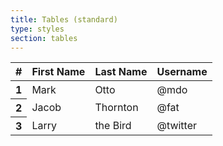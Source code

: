 ```yaml
---
title: Tables (standard)
type: styles
section: tables
---
```


<div class="table-responsive"><table class="table"><thead> <tr> <th>#</th> <th>First Name</th> <th>Last Name</th> <th>Username</th> </tr> </thead> <tbody> <tr> <th scope="row">1</th> <td>Mark</td> <td>Otto</td> <td>@mdo</td> </tr> <tr> <th scope="row">2</th> <td>Jacob</td> <td>Thornton</td> <td>@fat</td> </tr> <tr> <th scope="row">3</th> <td>Larry</td> <td>the Bird</td> <td>@twitter</td> </tr> </tbody> </table></div>
